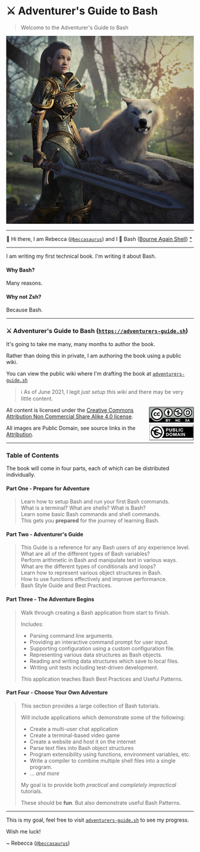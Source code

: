 # ⚔️ Adventurer's Guide to Bash

> Welcome to the Adventurer's Guide to Bash

![Woman with wolf](Adventurer's%20Guide/Images/AdventurersGuideToBash.jpg)

---

👋 Hi there, I am Rebecca ([`@beccasaurus`][]) and I 💖 Bash ([Bourne Again Shell][bash]) [\*](BashWiki)

[bash]: https://www.gnu.org/software/bash/
[bashwiki]: https://en.wikipedia.org/wiki/Bash_(Unix_shell)

---

I am writing my first technical book. I'm writing it about Bash.

#### Why Bash?

Many reasons.

#### Why not Zsh?

Because Bash.

---

### ⚔️ Adventurer's Guide to Bash ([`https://adventurers-guide.sh`][guide])

It's going to take me many, many months to author the book.

Rather than doing this in private, I am authoring the book using a public wiki.

You can view the public wiki where I'm drafting the book at [`adventurers-guide.sh`][guide]

[guide]: https://adventurers-guide.sh

> ℹ️ As of June 2021, I legit _just setup this wiki_ and there may be very little content.

<img alt="CC BY-NC-SA" src="Adventurer's%20Guide/Images/by-nc-sa.png" height=42 align=right />

All content is licensed under the [Creative Commons Attribution Non Commercial Share Alike 4.0 license][cc].

<img alt="CC BY-NC-SA" src="Adventurer's%20Guide/Images/public-domain.png" height=42 align=right />

All images are Public Domain, see source links in the [Attribution](Adventurer's%20Guide/Images/Attribution.md).

[cc]: https://creativecommons.org/licenses/by-nc-sa/4.0/

---

### Table of Contents

The book will come in four parts, each of which can be distributed individually.

#### Part One - Prepare for Adventure

> Learn how to setup Bash and run your first Bash commands.  
> What is a terminal? What are shells? What is Bash?  
> Learn some basic Bash commands and shell commands.  
> This gets you **prepared** for the journey of learning Bash.

#### Part Two - Adventurer's Guide

> This Guide is a reference for any Bash users of any experience level.  
> What are all of the different types of Bash variables?  
> Perform arithmetic in Bash and manipulate text in various ways.  
> What are the different types of conditionals and loops?  
> Learn how to represent various object structures in Bash.  
> How to use functions effectively and improve performance.  
> Bash Style Guide and Best Practices.

#### Part Three - The Adventure Begins

> Walk through creating a Bash application from start to finish.
>
> Includes:
>
> - Parsing command line arguments.
> - Providing an interactive command prompt for user input.
> - Supporting configuration using a custom configuration file.
> - Representing various data structures as Bash objects.
> - Reading and writing data structures which save to local files.
> - Writing unit tests including test-driven development.
>
> This application teaches Bash Best Practices and Useful Patterns.

#### Part Four - Choose Your Own Adventure

> This section provides a large collection of Bash tutorials.
>
> Will include applications which demonstrate some of the following:
>
> - Create a multi-user chat application
> - Create a terminal-based video game
> - Create a website and host it on the internet
> - Parse text files into Bash object structures
> - Program extensibility using functions, environment variables, etc.
> - Write a compiler to combine multiple shell files into a single program.
> - ... _and more_
>
> My goal is to provide both _practical_ and _completely impractical_ tutorials.
>
> These should be **fun**. But also demonstrate useful Bash Patterns.

---

This is my goal, feel free to visit [`adventurers-guide.sh`][guide] to see my progress.

Wish me luck!

~ Rebecca ([`@beccasaurus`][])

[`@beccasaurus`]: https://github.com/beccasaurus
